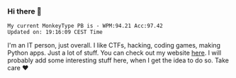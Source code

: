 ### Hi there 👋
<!-- PB START -->
```
My current MonkeyType PB is - WPM:94.21 Acc:97.42
Updated on: 19:16:09 CEST Time
```
<!-- PB END -->
I'm an IT person, just overall. I like CTFs, hacking, coding games, making Python apps. Just a lot of stuff.
You can check out my website [here](https://skill3472.github.io/).
I will probably add some interesting stuff here, when I get the idea to do so. Take care ❤️
